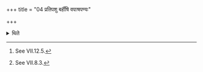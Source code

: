 +++
title = "04 प्रतिपशु बर्हींषि वपाश्रपण्यः"

+++

<details><summary>थिते</summary>

4. In 'connection with each animal (there should be separate) (bunch) of sacrificial grass[^1], omentum roasting (fork), pitcher and heart-spit...[^2]  

[^1]: See VII.12.5.   

[^2]: See VII.8.3. 
</details>

